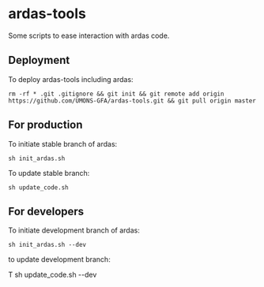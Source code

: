 
# ardas-tools 

 Some scripts to ease interaction with ardas code.
 
 ## Deployment
 
 To deploy ardas-tools including ardas:
 
 
    rm -rf * .git .gitignore && git init && git remote add origin https://github.com/UMONS-GFA/ardas-tools.git && git pull origin master

    
## For production

To initiate stable branch of ardas:

    sh init_ardas.sh
    
To update stable branch:

    sh update_code.sh
    

## For developers
    
To initiate development branch of ardas:

    sh init_ardas.sh --dev
    
to update development branch:

T   sh update_code.sh --dev